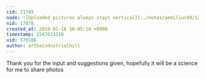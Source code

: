 ```yaml
---
cid: 21745
node: ![Uploaded pictures always stays vertical](../notes/aemilius89/12-12-2018/uploaded-pictures-always-stays-vertical)
nid: 17878
created_at: 2019-01-16 10:05:10 +0000
timestamp: 1547633110
uid: 570106
author: arthaindustrialhill
---
```


 Thank you for the input and suggestions given, hopefully it will be a science for me to share photos